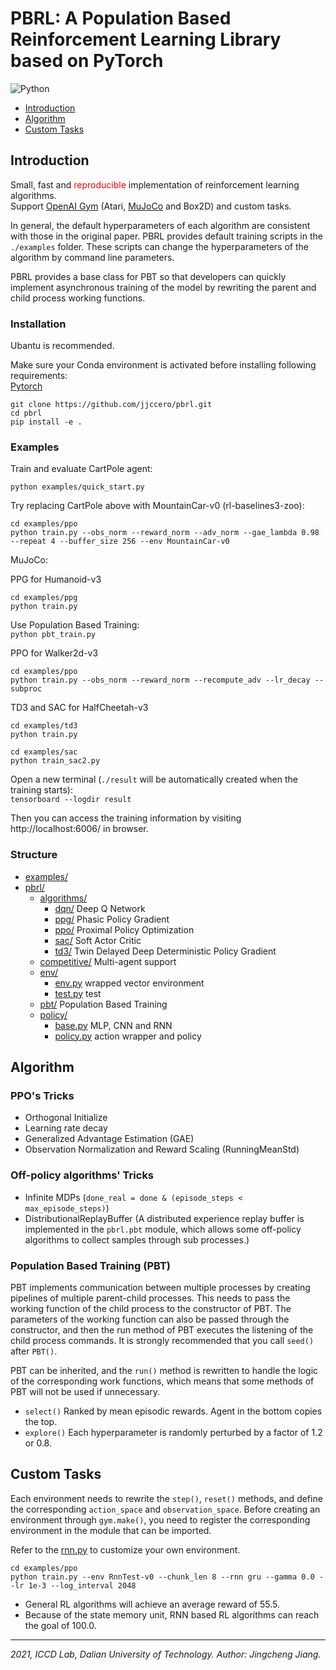 # PBRL: A Population Based Reinforcement Learning Library based on PyTorch

![Python](https://img.shields.io/badge/language-python-green.svg)

* [Introduction](#introduction)
* [Algorithm](#algorithm)
* [Custom Tasks](#custom-tasks)

## Introduction

Small, fast and <font color=#FF0000>reproducible</font> implementation of reinforcement learning algorithms.  
Support [OpenAI Gym](https://gym.openai.com/) (Atari, [MuJoCo](http://www.mujoco.org/) and Box2D) and custom tasks.

In general, the default hyperparameters of each algorithm are consistent with those in the original paper. PBRL provides
default training scripts in the `./examples` folder. These scripts can change the hyperparameters of the algorithm by
command line parameters.

PBRL provides a base class for PBT so that developers can quickly implement asynchronous training of the model by
rewriting the parent and child process working functions.

### Installation

Ubantu is recommended.

Make sure your Conda environment is activated before installing following requirements:  
[Pytorch](https://pytorch.org/)

```
git clone https://github.com/jjccero/pbrl.git
cd pbrl
pip install -e .
```

### Examples

Train and evaluate CartPole agent:

```
python examples/quick_start.py
```

Try replacing CartPole above with MountainCar-v0 (rl-baselines3-zoo):

```
cd examples/ppo
python train.py --obs_norm --reward_norm --adv_norm --gae_lambda 0.98 --repeat 4 --buffer_size 256 --env MountainCar-v0
```

MuJoCo:

PPG for Humanoid-v3

```
cd examples/ppg
python train.py
```

Use Population Based Training:  
`python pbt_train.py`

PPO for Walker2d-v3

```
cd examples/ppo
python train.py --obs_norm --reward_norm --recompute_adv --lr_decay --subproc
```

TD3 and SAC for HalfCheetah-v3

```
cd examples/td3
python train.py
```

```
cd examples/sac
python train_sac2.py
```

Open a new terminal (`./result` will be automatically created when the training starts):  
`tensorboard --logdir result`

Then you can access the training information by visiting http://localhost:6006/ in browser.

### Structure

* [examples/](/examples)
* [pbrl/](/pbrl)
    * [algorithms/](/pbrl/algorithms)
        * [dqn/](/pbrl/algorithms/dqn) Deep Q Network
        * [ppg/](/pbrl/algorithms/ppg) Phasic Policy Gradient
        * [ppo/](/pbrl/algorithms/ppo) Proximal Policy Optimization
        * [sac/](/pbrl/algorithms/sac) Soft Actor Critic
        * [td3/](/pbrl/algorithms/td3) Twin Delayed Deep Deterministic Policy Gradient
    * [competitive/](/pbrl/competitive) Multi-agent support
    * [env/](/pbrl/env)
        * [env.py](/pbrl/env/env.py) wrapped vector environment
        * [test.py](/pbrl/env/test/rnn.py) test
    * [pbt/](/pbrl/pbt) Population Based Training
    * [policy/](/pbrl/policy)
        * [base.py](/pbrl/policy/base.py) MLP, CNN and RNN
        * [policy.py](/pbrl/policy/policy.py) action wrapper and policy

## Algorithm

### PPO's Tricks

* Orthogonal Initialize
* Learning rate decay
* Generalized Advantage Estimation (GAE)
* Observation Normalization and Reward Scaling (RunningMeanStd)

### Off-policy algorithms' Tricks

* Infinite MDPs (`done_real = done & (episode_steps < max_episode_steps)`)
* DistributionalReplayBuffer (A distributed experience replay buffer is implemented in the `pbrl.pbt` module, which
  allows some off-policy algorithms to collect samples through sub processes.)

### Population Based Training (PBT)

PBT implements communication between multiple processes by creating pipelines of multiple parent-child processes. This
needs to pass the working function of the child process to the constructor of PBT. The parameters of the working
function can also be passed through the constructor, and then the run method of PBT executes the listening of the child
process commands. It is strongly recommended that you call `seed()` after `PBT()`.

PBT can be inherited, and the `run()`
method is rewritten to handle the logic of the corresponding work functions, which means that some methods of PBT will
not be used if unnecessary.

* `select()` Ranked by mean episodic rewards. Agent in the bottom copies the top.
* `explore()` Each hyperparameter is randomly perturbed by a factor of 1.2 or 0.8.

## Custom Tasks

Each environment needs to rewrite the `step()`, `reset()` methods, and define the corresponding `action_space`
and `observation_space`. Before creating an environment through `gym.make()`, you need to register the corresponding
environment in the module that can be imported.

Refer to the [rnn.py](/pbrl/env/test/rnn.py) to customize your own environment.

```
cd examples/ppo
python train.py --env RnnTest-v0 --chunk_len 8 --rnn gru --gamma 0.0 --lr 1e-3 --log_interval 2048
```

* General RL algorithms will achieve an average reward of 55.5.
* Because of the state memory unit, RNN based RL algorithms can reach the goal of 100.0.

---
*2021, ICCD Lab, Dalian University of Technology. Author: Jingcheng Jiang.*  
